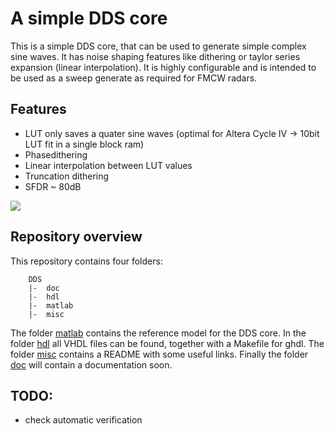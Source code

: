 # A simple DDS core
This is a simple DDS core, that can be used to generate simple complex sine waves. It has noise shaping features like dithering or taylor series expansion (linear interpolation). It is highly configurable and is intended to be used as a sweep generate as required for FMCW radars.

## Features
- LUT only saves a quater sine waves (optimal for Altera Cycle IV -> 10bit LUT fit in a single block ram)
- Phasedithering
- Linear interpolation between LUT values
- Truncation dithering
- SFDR ~ 80dB

![](https://github.com/spr02/DDS/blob/master/doc/img/20MHZ_example.png)

## Repository overview
This repository contains four folders:
```
	DDS
	|-	doc
	|-	hdl
	|-	matlab
	|-	misc
```

The folder [matlab](matlab) contains the reference model for the DDS core. In the folder [hdl](hdl) all VHDL files can be found, together with a Makefile for ghdl. The folder [misc](misc) contains a README with some useful links. Finally the folder [doc](doc) will contain a documentation soon.

## TODO:
- check automatic verification
